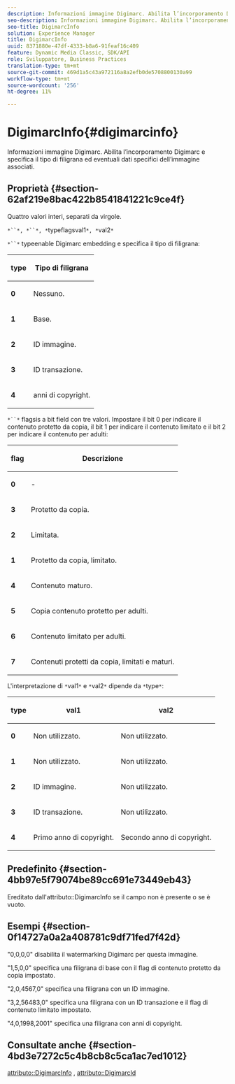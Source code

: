 ```yaml
---
description: Informazioni immagine Digimarc. Abilita l’incorporamento Digimarc e specifica il tipo di filigrana ed eventuali dati specifici dell’immagine associati.
seo-description: Informazioni immagine Digimarc. Abilita l’incorporamento Digimarc e specifica il tipo di filigrana ed eventuali dati specifici dell’immagine associati.
seo-title: DigimarcInfo
solution: Experience Manager
title: DigimarcInfo
uuid: 8371880e-47df-4333-b8a6-91feaf16c409
feature: Dynamic Media Classic, SDK/API
role: Sviluppatore, Business Practices
translation-type: tm+mt
source-git-commit: 469d1a5c43a972116a8a2efb0de5708800130a99
workflow-type: tm+mt
source-wordcount: '256'
ht-degree: 11%

---
```



# DigimarcInfo{#digimarcinfo}

Informazioni immagine Digimarc. Abilita l’incorporamento Digimarc e specifica il tipo di filigrana ed eventuali dati specifici dell’immagine associati.

## Proprietà {#section-62af219e8bac422b8541841221c9ce4f}

Quattro valori interi, separati da virgole.

`*``*, *``*, *`typeflagsval1`*, *`val2`*`

`*``*` typeenable Digimarc embedding e specifica il tipo di filigrana:

<table id="table_3648951F14D94C5BAD097CFB783F1EE7"> 
 <thead> 
  <tr> 
   <th class="entry"> <p><span class="codeph"> <span class="varname"> type</span> </span> </p> </th> 
   <th class="entry"> <p><b>Tipo di filigrana</b> </p> </th> 
  </tr> 
 </thead>
 <tbody> 
  <tr> 
   <td> <p><b>0</b> </p> </td> 
   <td> <p>Nessuno. </p> </td> 
  </tr> 
  <tr> 
   <td> <p><b>1</b> </p> </td> 
   <td> <p>Base. </p> </td> 
  </tr> 
  <tr> 
   <td> <p><b>2</b> </p> </td> 
   <td> <p>ID immagine. </p> </td> 
  </tr> 
  <tr> 
   <td> <p><b>3</b> </p> </td> 
   <td> <p>ID transazione. </p> </td> 
  </tr> 
  <tr> 
   <td> <p><b>4</b> </p> </td> 
   <td> <p>anni di copyright. </p> </td> 
  </tr> 
 </tbody> 
</table>

`*``*` flagsis a bit field con tre valori. Impostare il bit 0 per indicare il contenuto protetto da copia, il bit 1 per indicare il contenuto limitato e il bit 2 per indicare il contenuto per adulti:

<table id="table_00F218515FBE484F9D05CBAF14F9D045"> 
 <thead> 
  <tr> 
   <th class="entry"> <p><span class="codeph"> <span class="varname"> flag</span> </span> </p> </th> 
   <th class="entry"> <p><b>Descrizione</b> </p> </th> 
  </tr> 
 </thead>
 <tbody> 
  <tr> 
   <td> <p><b>0</b> </p> </td> 
   <td> <p>- </p> </td> 
  </tr> 
  <tr> 
   <td> <p><b>3</b> </p> </td> 
   <td> <p>Protetto da copia. </p> </td> 
  </tr> 
  <tr> 
   <td> <p><b>2</b> </p> </td> 
   <td> <p>Limitata. </p> </td> 
  </tr> 
  <tr> 
   <td> <p><b>1</b> </p> </td> 
   <td> <p>Protetto da copia, limitato. </p> </td> 
  </tr> 
  <tr> 
   <td> <p><b>4</b> </p> </td> 
   <td> <p>Contenuto maturo. </p> </td> 
  </tr> 
  <tr> 
   <td> <p><b>5</b> </p> </td> 
   <td> <p>Copia contenuto protetto per adulti. </p> </td> 
  </tr> 
  <tr> 
   <td> <p><b>6</b> </p> </td> 
   <td> <p>Contenuto limitato per adulti. </p> </td> 
  </tr> 
  <tr> 
   <td> <p><b>7</b> </p> </td> 
   <td> <p>Contenuti protetti da copia, limitati e maturi. </p> </td> 
  </tr> 
 </tbody> 
</table>

L&#39;interpretazione di `*`val1`*` e `*`val2`*` dipende da `*`type`*`:

<table id="table_6B29F76BC1974C12AB7124BF84B29EC2"> 
 <thead> 
  <tr> 
   <th class="entry"> <p><span class="codeph"> <span class="varname"> type</span> </span> </p> </th> 
   <th class="entry"> <p><span class="codeph"> <span class="varname"> val1  </span> </span> </p> </th> 
   <th class="entry"> <p><span class="codeph"> <span class="varname"> val2  </span> </span> </p> </th> 
  </tr> 
 </thead>
 <tbody> 
  <tr> 
   <td> <p><b>0</b> </p> </td> 
   <td> <p>Non utilizzato. </p> </td> 
   <td> <p>Non utilizzato. </p> </td> 
  </tr> 
  <tr> 
   <td> <p><b>1</b> </p> </td> 
   <td> <p>Non utilizzato. </p> </td> 
   <td> <p>Non utilizzato. </p> </td> 
  </tr> 
  <tr> 
   <td> <p><b>2</b> </p> </td> 
   <td> <p>ID immagine. </p> </td> 
   <td> <p>Non utilizzato. </p> </td> 
  </tr> 
  <tr> 
   <td> <p><b>3</b> </p> </td> 
   <td> <p>ID transazione. </p> </td> 
   <td> <p>Non utilizzato. </p> </td> 
  </tr> 
  <tr> 
   <td> <p><b>4</b> </p> </td> 
   <td> <p>Primo anno di copyright. </p> </td> 
   <td> <p>Secondo anno di copyright. </p> </td> 
  </tr> 
 </tbody> 
</table>

## Predefinito {#section-4bb97e5f79074be89cc691e73449eb43}

Ereditato dall&#39;attributo::DigimarcInfo se il campo non è presente o se è vuoto.

## Esempi {#section-0f14727a0a2a408781c9df71fed7f42d}

&quot;0,0,0,0&quot; disabilita il watermarking Digimarc per questa immagine.

&quot;1,5,0,0&quot; specifica una filigrana di base con il flag di contenuto protetto da copia impostato.

&quot;2,0,4567,0&quot; specifica una filigrana con un ID immagine.

&quot;3,2,56483,0&quot; specifica una filigrana con un ID transazione e il flag di contenuto limitato impostato.

&quot;4,0,1998,2001&quot; specifica una filigrana con anni di copyright.

## Consultate anche {#section-4bd3e7272c5c4b8cb8c5ca1ac7ed1012}

[attributo::DigimarcInfo](../../../../../../is-api/image-catalog/image-serving-api-ref/c-image-catalog-reference/c-attributes-reference/r-digimarcinfo.md#reference-de88636cb9b4435a94e3d0a80f072667) ,  [attributo::DigimarcId](../../../../../../is-api/image-catalog/image-serving-api-ref/c-image-catalog-reference/c-attributes-reference/r-digimarcid.md#reference-33e3eca7f1874510904e5c8645cecd68)
